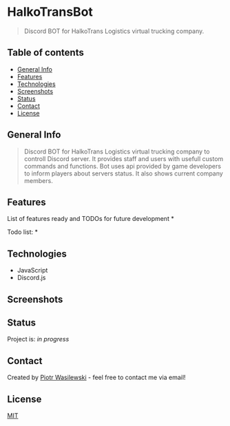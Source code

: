 <p align="center">
<!--<img src="" width="75" alt="Logo"/>-->
</p>

# HalkoTransBot
>Discord BOT for HalkoTrans Logistics virtual trucking company.

## Table of contents
* [General Info](#general-info)
* [Features](#features)
* [Technologies](#technologies)
* [Screenshots](#screenshots)
* [Status](#status)
* [Contact](#contact)
* [License](#license)

## General Info
>Discord BOT for HalkoTrans Logistics virtual trucking company to controll Discord server. It provides staff and users with usefull custom commands and functions. Bot uses api provided by game developers to inform players about servers status. It also shows current company members.<br>

## Features
List of features ready and TODOs for future development
*

Todo list:
*

## Technologies
* JavaScript
* Discord.js

## Screenshots
<kbd></kbd>

## Status
Project is: _in progress_

## Contact
Created by [Piotr Wasilewski](mailto:wasilewski.piotr0@gmail.com) - feel free to contact me via email!

## License
[MIT](https://choosealicense.com/licenses/mit/)
